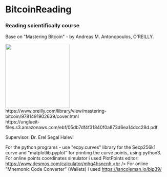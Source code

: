 # BitcoinReading
### Reading scientifically course

Base on "Mastering Bitcoin" - by Andreas M. Antonopoulos, O'REILLY.

<img src="https://github.com/yoavhenig/BitcoinReading/blob/master/1.%20Introduction/Mastering%20Bitcoin%20book.JPG" width="200">
<br />https://www.oreilly.com/library/view/mastering-bitcoin/9781491902639/cover.html
<br />https://unglueit-files.s3.amazonaws.com/ebf/05db7df4f31840f0a873d6ea14dcc28d.pdf

Supervisor: Dr. Erel Segal Halevi

For the python programs - use "ecpy.curves" library for the Secp256k1 curve and "matplotlib.pyplot" for printing the curve points, using python3.<br />
For online points coordinates simulator i used PlotPoints editor: https://www.desmos.com/calculator/mhq4hsncnh.<br />
For online "Mnemonic Code Converter" (Wallets) i used https://iancoleman.io/bip39/<br />
